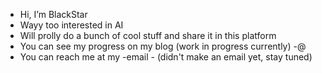 - Hi, I’m BlackStar
- Wayy too interested in AI
- Will prolly do a bunch of cool stuff and share it in this platform
- You can see my progress on my blog (work in progress currently) -@
- You can reach me at my -email - (didn't make an email yet, stay tuned)

<!---
Thisissparta123/Thisissparta123 is a ✨ special ✨ repository because its `README.md` (this file) appears on your GitHub profile.
You can click the Preview link to take a look at your changes.
--->
